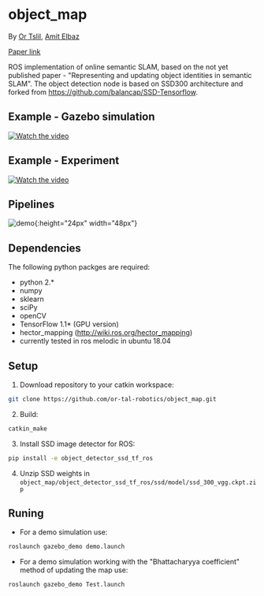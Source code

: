 # object_map
By [Or Tslil](https://github.com/ortslil64), [Amit Elbaz](https://github.com/elbazam)

[Paper link](https://www.researchgate.net/publication/342735084_Representing_and_updating_objects'_identities_in_semantic_SLAM)

ROS implementation of online semantic SLAM, based on the not yet published paper - "Representing and updating object identities in semantic SLAM". The object detection node is based on SSD300 architecture and forked from https://github.com/balancap/SSD-Tensorflow.
## Example - Gazebo simulation
[![Watch the video](https://img.youtube.com/vi/-H25q_Vcol8/default.jpg)](https://youtu.be/-H25q_Vcol8)
## Example - Experiment
[![Watch the video](https://img.youtube.com/vi/mQHh478gTg8/default.jpg)](https://youtu.be/mQHh478gTg8)
## Pipelines
![demo](https://github.com/or-tal-robotics/object_map/blob/master/images/pipelines.png?raw=true "Under the tree the object are not observable"){:height="24px" width="48px"}

## Dependencies
The following python packges are required:
* python 2.*
* numpy
* sklearn
* sciPy
* openCV
* TensorFlow 1.1* (GPU version)
* hector_mapping (http://wiki.ros.org/hector_mapping)
* currently tested in ros melodic in ubuntu 18.04
## Setup
1. Download repository to your catkin workspace:
```bash
git clone https://github.com/or-tal-robotics/object_map.git
```
2. Build:
```bash
catkin_make
```
3. Install SSD image detector for ROS:
```bash
pip install -e object_detector_ssd_tf_ros
```
4. Unzip SSD weights in `object_map/object_detector_ssd_tf_ros/ssd/model/ssd_300_vgg.ckpt.zip`

## Runing
* For a demo simulation use:
```bash
roslaunch gazebo_demo demo.launch
```
* For a demo simulation working with the "Bhattacharyya coefficient" method of updating the map use:
```bash
roslaunch gazebo_demo Test.launch
```
